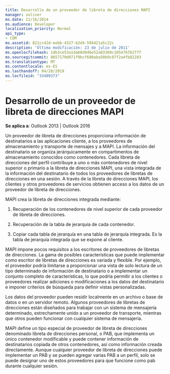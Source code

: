 ```yaml
---
title: Desarrollo de un proveedor de libreta de direcciones MAPI
manager: soliver
ms.date: 11/16/2014
ms.audience: Developer
localization_priority: Normal
api_type:
- COM
ms.assetid: 821cc42d-eebb-4327-b2d4-594421a5c22c
description: 'Última modificación: 23 de julio de 2011'
ms.openlocfilehash: 1db3ce53a1da60d946e52a03369c10547676277f
ms.sourcegitcommit: 8657170d071f9bcf680aba50b9c07f2a4fb82283
ms.translationtype: MT
ms.contentlocale: es-ES
ms.lasthandoff: 04/28/2019
ms.locfileid: "33409373"
---
```

# <a name="developing-a-mapi-address-book-provider"></a>Desarrollo de un proveedor de libreta de direcciones MAPI

  
  
**Se aplica a**: Outlook 2013 | Outlook 2016 
  
Un proveedor de libreta de direcciones proporciona información de destinatarios a las aplicaciones cliente, a los proveedores de almacenamiento y transporte de mensajes y a MAPI. La información del destinatario se organiza jerárquicamente en compartimentos de almacenamiento conocidos como contenedores. Cada libreta de direcciones del perfil contribuye a uno o más contenedores de nivel superior o primario a la libreta de direcciones MAPI, una vista integrada de la información del destinatario de todos los proveedores de libretas de direcciones en una sesión. A través de la libreta de direcciones MAPI, los clientes y otros proveedores de servicios obtienen acceso a los datos de un proveedor de libreta de direcciones.
  
MAPI crea la libreta de direcciones integrada mediante:
  
1. Recuperación de los contenedores de nivel superior de cada proveedor de libreta de direcciones.
    
2. Recuperación de la tabla de jerarquía de cada contenedor. 
    
3. Copiar cada tabla de jerarquía en una tabla de jerarquía integrada. Es la tabla de jerarquía integrada que se expone al cliente. 
    
MAPI impone pocos requisitos a los escritores de proveedores de libretas de direcciones. La gama de posibles características que puede implementar como escritor de libretas de direcciones es variada y flexible. Por ejemplo, el proveedor podría limitarse a proporcionar una vista de solo lectura de un tipo determinado de información de destinatario o a implementar un conjunto completo de características, lo que podría permitir a los clientes o proveedores realizar adiciones o modificaciones a los datos del destinatario e imponer criterios de búsqueda para definir vistas personalizadas. 
  
Los datos del proveedor pueden residir localmente en un archivo o base de datos o en un servidor remoto. Algunos proveedores de libretas de direcciones están diseñados para trabajar con un sistema de mensajería determinado, estrechamente unido a un proveedor de transporte, mientras que otros pueden funcionar con cualquier sistema de mensajería.
  
MAPI define un tipo especial de proveedor de libreta de direcciones denominado libreta de direcciones personal, o PAB, que implementa un único contenedor modificable y puede contener información de destinatarios copiada de otros contenedores, así como información creada directamente. Aunque cualquier proveedor de libreta de direcciones puede implementar un PAB y se pueden agregar varias PAB a un perfil, solo se puede designar uno de estos proveedores para que funcione como pab durante cualquier sesión. 
  

